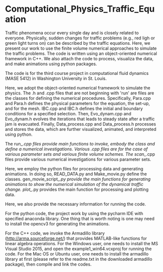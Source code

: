 # Computational_Physics_Traffic_Equation
Traffic phenomena occur every single day and is closely related to everyone. Physically, sudden changes for traffic problems (e.g., red ligh or green light turns on) can be described by the traffic equations.  Here, we present our work to use the finite volume numerical approaches to simulate the traffic problems. The code is written using an object-oriented numerical framework in C++. We also attach the code to process, visualiza the data, and make animations using python packages.

The code is for the third course project in computational fluid dynamics (MASE 5412) in Washington University in St. Louis.

Here, we adopt the object-oriented numerical framework to simulate the physics. The .h and .cpp files that are not beginning with 'run' are files are the classes for defining the numerical procedures. Specifically, Para.cpp and Para.h defines the physical parameters for the equation, the set-up, and for the mesh. IBC.cpp and IBC.h defines the initial and boundary conditions for a specified selection. Then, Evo_dynam.cpp and Evo_dynam.h evolves the iterations that leads to steady state after a traffic jam is evacuated. Finally, Data_process.cpp and Data_process.h processes and stores the data, which are further visualized, animated, and interpreted using python.

The run_*.cpp files provide main functions to invoke, embody the class and define a numerical investigations. Various .cpp files are for the case of various parameter sets and various finite volume schemes. The scan_*.cpp files provide various numerical investigations for various parameter sets.

Here, we employ the python files for processing data and generating animations. In doing so, READ_DATA.py and Make_movie.py define the classes. gen_movie_script_*.py provide the main functions for generating animations to show the numerical simulation of the dynamical traffic change. plot_*.py provides the main function for processing and plotting data.

Here, we also provide the necessary information for running the code. 

For the python code, the project work by using the pycharm IDE with specified anaconda library. One thing that is worth noting is one may need to install the opencv3 for generating the animations. 

For the C++ code, we invoke the Armadillo library (http://arma.sourceforge.net/) that provides MATLAB-like functions for linear algebra operations. For the Windows user, one needs to install the MS Visual Studio 2015, and open the example1_win64.vcxproj for running the code. For the Mac OS or Ubuntu user, one needs to install the armadillo library at first (please refer to the readme.txt in the downloaded armadillo package), then compile and link the codes.
